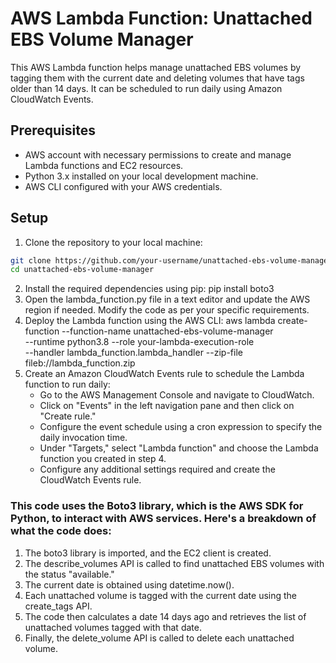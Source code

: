 # AWS Lambda Function: Unattached EBS Volume Manager

This AWS Lambda function helps manage unattached EBS volumes by tagging them with the current date and deleting volumes that have tags older than 14 days. It can be scheduled to run daily using Amazon CloudWatch Events.

## Prerequisites

- AWS account with necessary permissions to create and manage Lambda functions and EC2 resources.
- Python 3.x installed on your local development machine.
- AWS CLI configured with your AWS credentials.

## Setup

1. Clone the repository to your local machine:

```bash
git clone https://github.com/your-username/unattached-ebs-volume-manager.git
cd unattached-ebs-volume-manager
```
2. Install the required dependencies using pip:
   pip install boto3
3. Open the lambda_function.py file in a text editor and update the AWS region if needed. Modify the code as per your specific requirements.
4. Deploy the Lambda function using the AWS CLI:
   aws lambda create-function --function-name unattached-ebs-volume-manager \
  --runtime python3.8 --role your-lambda-execution-role \
  --handler lambda_function.lambda_handler --zip-file fileb://lambda_function.zip
5. Create an Amazon CloudWatch Events rule to schedule the Lambda function to run daily:
   - Go to the AWS Management Console and navigate to CloudWatch.
   - Click on "Events" in the left navigation pane and then click on "Create rule."
   - Configure the event schedule using a cron expression to specify the daily invocation time.
   - Under "Targets," select "Lambda function" and choose the Lambda function you created in step 4.
   - Configure any additional settings required and create the CloudWatch Events rule.
  
### This code uses the Boto3 library, which is the AWS SDK for Python, to interact with AWS services. Here's a breakdown of what the code does:

1. The boto3 library is imported, and the EC2 client is created.
2. The describe_volumes API is called to find unattached EBS volumes with the status "available."
3. The current date is obtained using datetime.now().
4. Each unattached volume is tagged with the current date using the create_tags API.
5. The code then calculates a date 14 days ago and retrieves the list of unattached volumes tagged with that date.
6. Finally, the delete_volume API is called to delete each unattached volume.
